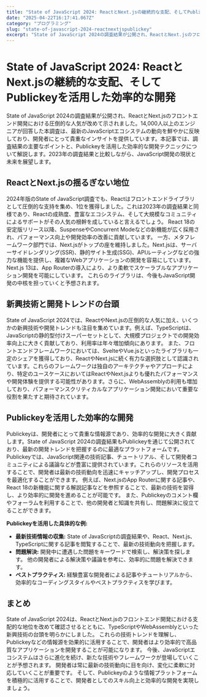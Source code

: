 ```yaml
---
title: "State of JavaScript 2024: ReactとNext.jsの継続的な支配、そしてPublickeyを活用した効率的な開発"
date: "2025-04-22T16:17:41.067Z"
category: "プログラミング"
slug: "state-of-javascript-2024-reactnextjspublickey"
excerpt: "State of JavaScript 2024の調査結果が公開され、ReactとNext.jsのフロントエンド開発における圧倒的な人気が改めて示されました。14,000人以上のエンジニアが回答した本調査は、最新のJavaScriptエコシステムの動向を鮮やかに反映しており、開発者にとって貴重なイン..."
---
```


# State of JavaScript 2024: ReactとNext.jsの継続的な支配、そしてPublickeyを活用した効率的な開発

State of JavaScript 2024の調査結果が公開され、ReactとNext.jsのフロントエンド開発における圧倒的な人気が改めて示されました。14,000人以上のエンジニアが回答した本調査は、最新のJavaScriptエコシステムの動向を鮮やかに反映しており、開発者にとって貴重なインサイトを提供しています。本記事では、調査結果の主要なポイントと、Publickeyを活用した効率的な開発テクニックについて解説します。2023年の調査結果と比較しながら、JavaScript開発の現状と未来を展望します。


## ReactとNext.jsの揺るぎない地位

2024年版のState of JavaScript調査でも、Reactはフロントエンドライブラリとして圧倒的な支持を集め、1位を獲得しました。これは2023年の調査結果と同様であり、Reactの成熟度、豊富なエコシステム、そして大規模なコミュニティによるサポートがその人気の根幹を成していると言えるでしょう。  React 18の安定版リリース以降、SuspenseやConcurrent Modeなどの新機能が広く採用され、パフォーマンス向上や開発効率の改善に貢献しています。  一方、メタフレームワーク部門では、Next.jsがトップの座を維持しました。Next.jsは、サーバーサイドレンダリング(SSR)、静的サイト生成(SSG)、APIルーティングなどの強力な機能を提供し、複雑なWebアプリケーションの開発を容易にしています。Next.js 13は、App Routerの導入により、より柔軟でスケーラブルなアプリケーション開発を可能にしています。  これらのライブラリは、今後もJavaScript開発の中核を担っていくと予想されます。


## 新興技術と開発トレンドの台頭

State of JavaScript 2024では、ReactやNext.jsの圧倒的な人気に加え、いくつかの新興技術や開発トレンドも注目を集めています。例えば、TypeScriptは、JavaScriptの静的型付けスーパーセットとして、大規模プロジェクトでの開発効率向上に大きく貢献しており、利用率は年々増加傾向にあります。  また、フロントエンドフレームワークにおいては、SvelteやVue.jsといったライブラリも一定のシェアを獲得しており、ReactやNext.jsに続く有力な選択肢として認識されています。これらのフレームワークは独自のアーキテクチャやアプローチにより、特定のユースケースにおいてはReactやNext.jsよりも優れたパフォーマンスや開発体験を提供する可能性があります。さらに、WebAssemblyの利用も増加しており、パフォーマンスクリティカルなアプリケーション開発において重要な役割を果たすと期待されています。


## Publickeyを活用した効率的な開発

Publickeyは、開発者にとって貴重な情報源であり、効率的な開発に大きく貢献します。State of JavaScript 2024の調査結果もPublickeyを通じて公開されており、最新の開発トレンドを把握するのに最適なプラットフォームです。Publickeyでは、JavaScript関連の技術記事、チュートリアル、そして開発者コミュニティによる議論などが豊富に提供されています。これらのリソースを活用することで、開発者は最新の技術動向を迅速にキャッチアップし、開発プロセスを最適化することができます。  例えば、Next.jsのApp Routerに関する記事や、React 18の新機能に関する解説記事などを参照することで、最新の技術を習得し、より効率的に開発を進めることが可能です。  また、Publickeyのコメント欄やフォーラムを利用することで、他の開発者と知識を共有し、問題解決に役立てることができます。


**Publickeyを活用した具体的な例:**

* **最新技術情報の収集:**  State of JavaScriptの調査結果や、React、Next.js、TypeScriptに関する記事を閲覧することで、最新の技術動向を把握します。
* **問題解決:**  開発中に遭遇した問題をキーワードで検索し、解決策を探します。  他の開発者による解決策や議論を参考に、効率的に問題を解決できます。
* **ベストプラクティス:**  経験豊富な開発者による記事やチュートリアルから、効率的なコーディングスタイルやベストプラクティスを学びます。


## まとめ

State of JavaScript 2024は、ReactとNext.jsのフロントエンド開発における支配的な地位を改めて確認させるとともに、TypeScriptやWebAssemblyといった新興技術の台頭を明らかにしました。  これらの技術トレンドを理解し、Publickeyなどの情報源を効果的に活用することで、開発者はより効率的で高品質なアプリケーションを開発することが可能になります。  今後、JavaScriptエコシステムはさらに進化を続け、新たな技術やフレームワークが登場していくことが予想されます。  開発者は常に最新の技術動向に目を向け、変化に柔軟に対応していくことが重要です。  そして、Publickeyのような情報プラットフォームを積極的に活用することで、開発者としてのスキル向上と効率的な開発を実現しましょう。
